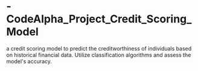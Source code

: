 # -CodeAlpha_Project_Credit_Scoring_Model
a credit scoring model to predict the  creditworthiness of individuals based on historical  financial data. Utilize classification algorithms and  assess the model's accuracy.
